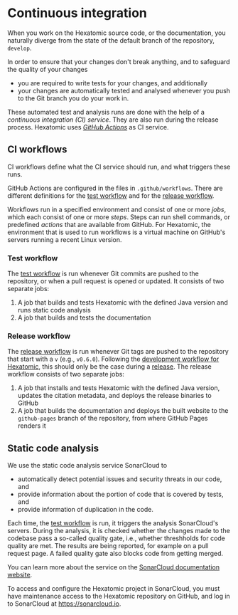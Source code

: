 # Continuous integration

When you work on the Hexatomic source code, or the documentation, you naturally diverge
from the state of the default branch of the repository, `develop`.

In order to ensure that your changes don't break anything, and to safeguard the
quality of your changes

- you are required to write tests for your changes, and additionally
- your changes are automatically tested and analysed whenever you push to the
  Git branch you do your work in.

These automated test and analysis runs are done with the help of a *continuous integration (CI)
service*. They are also run during the release process. Hexatomic uses [*GitHub
Actions*](https://docs.github.com/en/actions) as CI service.

## CI workflows

CI workflows define what the CI service should run, and what triggers these runs.

GitHub Actions are configured in the files in `.github/workflows`.
There are different definitions for the [test workflow](#test-workflow) and for
the [release workflow](#release-workflow).

Workflows run in a specified environment and consist of one or more *jobs*, which each consist of one or more
*steps*. Steps can run shell commands, or predefined *actions* that are
available from GitHub. For Hexatomic, the environment that is used to run workflows is a
virtual machine on GitHub's servers running a recent Linux version. 

### Test workflow

The [test workflow](https://github.com/hexatomic/hexatomic/blob/develop/.github/workflows/test.yml) is run whenever Git commits are pushed to the repository, or when a pull request is opened or updated.
It consists of two separate jobs:

1. A job that builds and tests Hexatomic with the defined Java version and runs
   static code analysis
2. A job that builds and tests the documentation

### Release workflow

The [release
workflow](https://github.com/hexatomic/hexatomic/blob/develop/.github/workflows/release.yml)
is run whenever Git tags are pushed to the repository that start with a `v`
(e.g., `v0.6.0`). Following the [development workflow for Hexatomic](../../development/workflow/), this should only be
the case during a [release](../releases/).
The release workflow consists of two separate jobs:

1. A job that installs and tests Hexatomic with the defined Java version,
   updates the citation metadata, and deploys the release binaries to GitHub
2. A job that builds the documentation and deploys the built website to the
   `github-pages` branch of the repository, from where GitHub Pages renders it

## Static code analysis

We use the static code analysis service SonarCloud to 

- automatically detect potential issues and security threats in our code, and 
- provide information about the portion of code that is covered by tests, and
- provide information of duplication in the code.

Each time, the [test workflow](#test-workflow) is run, it triggers the analysis SonarCloud's servers.
During the analysis, it is checked whether the changes made to the codebase pass a so-called quality gate, i.e., whether threshholds for code quality are met.
The results are being reported, for example on a pull request page.
A failed quality gate also blocks code from getting merged.

You can learn more about the service on the [SonarCloud documentation website](https://sonarcloud.io/documentation).

To access and configure the Hexatomic project in SonarCloud, you must have maintenance access to the Hexatomic repository on GitHub, and log in to SonarCloud at <https://sonarcloud.io>.
